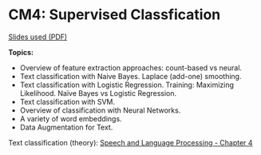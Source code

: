 # CM4: Supervised Classfication

[Slides used (PDF)](https://drive.google.com/file/d/1f7vQGNRe1PQi6WnEdCZbtf_zmx6fF8g1/view)

**Topics:**
- Overview of feature extraction approaches: count-based vs neural.
- Text classification with Naive Bayes. Laplace (add-one) smoothing.
- Text classification with Logistic Regression. Training: Maximizing Likelihood. Naïve Bayes vs Logistic Regression.
- Text classification with SVM.
- Overview of classification with Neural Networks.
- A variety of word embeddings.
- Data Augmentation for Text.

Text classification (theory): [Speech and Language Processing - Chapter 4](https://web.stanford.edu/~jurafsky/slp3/4.pdf)
